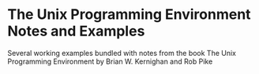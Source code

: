 # The Unix Programming Environment Notes and Examples

Several working examples bundled with notes from the book The Unix Programming Environment by Brian W. Kernighan and Rob Pike
